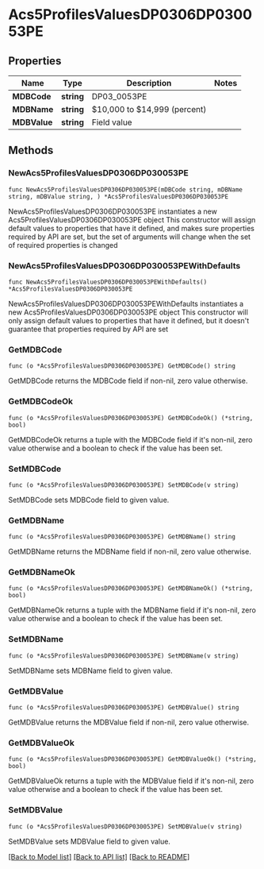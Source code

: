 # Acs5ProfilesValuesDP0306DP030053PE

## Properties

Name | Type | Description | Notes
------------ | ------------- | ------------- | -------------
**MDBCode** | **string** | DP03_0053PE | 
**MDBName** | **string** | $10,000 to $14,999 (percent) | 
**MDBValue** | **string** | Field value | 

## Methods

### NewAcs5ProfilesValuesDP0306DP030053PE

`func NewAcs5ProfilesValuesDP0306DP030053PE(mDBCode string, mDBName string, mDBValue string, ) *Acs5ProfilesValuesDP0306DP030053PE`

NewAcs5ProfilesValuesDP0306DP030053PE instantiates a new Acs5ProfilesValuesDP0306DP030053PE object
This constructor will assign default values to properties that have it defined,
and makes sure properties required by API are set, but the set of arguments
will change when the set of required properties is changed

### NewAcs5ProfilesValuesDP0306DP030053PEWithDefaults

`func NewAcs5ProfilesValuesDP0306DP030053PEWithDefaults() *Acs5ProfilesValuesDP0306DP030053PE`

NewAcs5ProfilesValuesDP0306DP030053PEWithDefaults instantiates a new Acs5ProfilesValuesDP0306DP030053PE object
This constructor will only assign default values to properties that have it defined,
but it doesn't guarantee that properties required by API are set

### GetMDBCode

`func (o *Acs5ProfilesValuesDP0306DP030053PE) GetMDBCode() string`

GetMDBCode returns the MDBCode field if non-nil, zero value otherwise.

### GetMDBCodeOk

`func (o *Acs5ProfilesValuesDP0306DP030053PE) GetMDBCodeOk() (*string, bool)`

GetMDBCodeOk returns a tuple with the MDBCode field if it's non-nil, zero value otherwise
and a boolean to check if the value has been set.

### SetMDBCode

`func (o *Acs5ProfilesValuesDP0306DP030053PE) SetMDBCode(v string)`

SetMDBCode sets MDBCode field to given value.


### GetMDBName

`func (o *Acs5ProfilesValuesDP0306DP030053PE) GetMDBName() string`

GetMDBName returns the MDBName field if non-nil, zero value otherwise.

### GetMDBNameOk

`func (o *Acs5ProfilesValuesDP0306DP030053PE) GetMDBNameOk() (*string, bool)`

GetMDBNameOk returns a tuple with the MDBName field if it's non-nil, zero value otherwise
and a boolean to check if the value has been set.

### SetMDBName

`func (o *Acs5ProfilesValuesDP0306DP030053PE) SetMDBName(v string)`

SetMDBName sets MDBName field to given value.


### GetMDBValue

`func (o *Acs5ProfilesValuesDP0306DP030053PE) GetMDBValue() string`

GetMDBValue returns the MDBValue field if non-nil, zero value otherwise.

### GetMDBValueOk

`func (o *Acs5ProfilesValuesDP0306DP030053PE) GetMDBValueOk() (*string, bool)`

GetMDBValueOk returns a tuple with the MDBValue field if it's non-nil, zero value otherwise
and a boolean to check if the value has been set.

### SetMDBValue

`func (o *Acs5ProfilesValuesDP0306DP030053PE) SetMDBValue(v string)`

SetMDBValue sets MDBValue field to given value.



[[Back to Model list]](../README.md#documentation-for-models) [[Back to API list]](../README.md#documentation-for-api-endpoints) [[Back to README]](../README.md)


